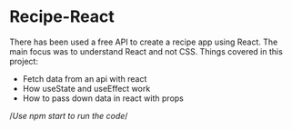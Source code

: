 # Recipe-React
There has been used a free API to create a recipe app using React. The main focus was to understand React and not CSS.
Things covered in this project:

- Fetch data from an api with react
- How useState and useEffect work
- How to pass down data in react with props

/*Use npm start to run the code*/
